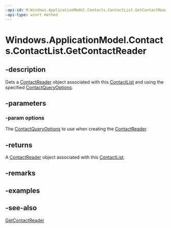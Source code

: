 ----api-id: M:Windows.ApplicationModel.Contacts.ContactList.GetContactReader(Windows.ApplicationModel.Contacts.ContactQueryOptions)
-api-type: winrt method
---<!-- Method syntaxpublic Windows.ApplicationModel.Contacts.ContactReader GetContactReader(Windows.ApplicationModel.Contacts.ContactQueryOptions options)--># Windows.ApplicationModel.Contacts.ContactList.GetContactReader## -descriptionGets a [ContactReader](contactreader.md) object associated with this [ContactList](contactlist.md) and using the specified [ContactQueryOptions](contactqueryoptions.md).## -parameters### -param optionsThe [ContactQueryOptions](contactqueryoptions.md) to use when creating the [ContactReader](contactreader.md).## -returnsA [ContactReader](contactreader.md) object associated with this [ContactList](contactlist.md).## -remarks## -examples## -see-also[GetContactReader](contactlist_getcontactreader_1793921473.md)